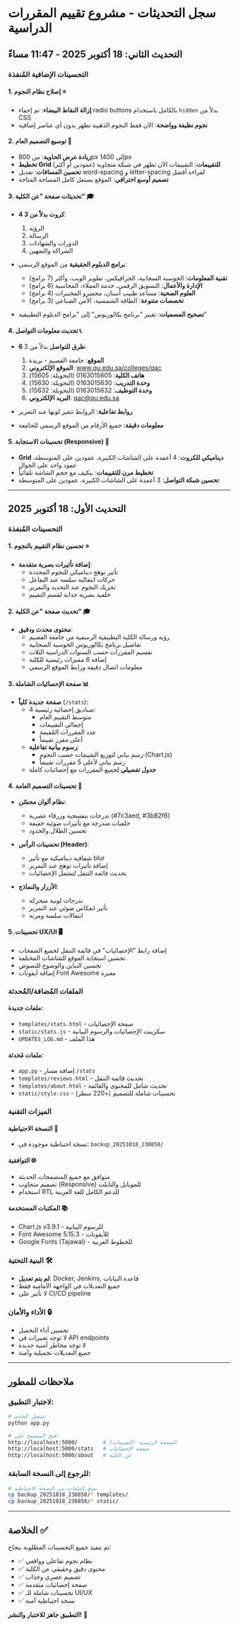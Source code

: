 # سجل التحديثات - مشروع تقييم المقررات الدراسية

## التحديث الثاني: 18 أكتوبر 2025 - 11:47 مساءً

### التحسينات الإضافية المُنفذة

#### 1. إصلاح نظام النجوم ⭐
- **إزالة النقاط البيضاء**: تم إخفاء radio buttons بالكامل باستخدام `hidden` بدلاً من CSS
- **نجوم نظيفة وواضحة**: الآن فقط النجوم الذهبية تظهر بدون أي عناصر إضافية

#### 2. توسيع التصميم العام 📐
- **زيادة عرض الحاوية**: من 800px إلى 1400px
- **تخطيط Grid للتقييمات**: التقييمات الآن تظهر في شبكة متجاوبة (عمودين أو أكثر)
- **تحسين المسافات**: تعديل word-spacing و letter-spacing لقراءة أفضل
- **تصميم أوسع احترافي**: الموقع يستغل كامل المساحة المتاحة

#### 3. تحديثات صفحة "عن الكلية" 🎓
- **4 كروت بدلاً من 3**: 
  1. الرؤية
  2. الرسالة
  3. الدورات والشهادات
  4. الشراكة والتمهين
  
- **برامج الدبلوم الحقيقية** من الموقع الرسمي:
  - **تقنية المعلومات**: الحوسبة السحابية، الجرافيكس، تطوير الويب، وأكثر (7 برامج)
  - **الإدارة والأعمال**: التسويق الرقمي، خدمة العملاء، المحاسبة (6 برامج)
  - **العلوم الصحية**: مساعد طبيب أسنان، محضرو المختبرات (4 برامج)
  - **تخصصات متنوعة**: الطاقة الشمسية، الأمن الصناعي (3 برامج)
  
- **تصحيح المسميات**: تغيير "برنامج بكالوريوس" إلى "برامج الدبلوم التطبيقية"

#### 4. تحديث معلومات التواصل 📞
- **6 طرق للتواصل** بدلاً من 3:
  1. **الموقع**: جامعة القصيم - بريدة
  2. **الموقع الإلكتروني**: www.qu.edu.sa/colleges/qac
  3. **هاتف الكلية**: 0163015605 (التحويلة: 15605)
  4. **وحدة التدريب**: 0163015630 (التحويلة: 15630)
  5. **وحدة التوظيف**: 0163015632 (التحويلة: 15632)
  6. **البريد الإلكتروني**: qac@qu.edu.sa
  
- **روابط تفاعلية**: الروابط تتغير لونها عند التمرير
- **معلومات دقيقة**: جميع الأرقام من الموقع الرسمي للجامعة

#### 5. تحسينات الاستجابة (Responsive) 📱
- **Grid ديناميكي للكروت**: 4 أعمدة على الشاشات الكبيرة، عمودين على المتوسطة، عمود واحد على الجوال
- **تخطيط مرن للتقييمات**: يتكيف مع حجم الشاشة تلقائياً
- **تحسين شبكة التواصل**: 3 أعمدة على الشاشات الكبيرة، عمودين على المتوسطة

---

## التحديث الأول: 18 أكتوبر 2025

### التحسينات المُنفذة

#### 1. تحسين نظام التقييم بالنجوم ⭐
- **إضافة تأثيرات بصرية متقدمة**:
  - تأثير توهج ديناميكي للنجوم المحددة
  - حركات انتقالية سلسة عند التفاعل
  - تحريك النجوم عند التحديد والتمرير
  - خلفية بصرية جذابة لقسم التقييم

#### 2. تحديث صفحة "عن الكلية" 🎓
- **محتوى محدث ودقيق**:
  - رؤية ورسالة الكلية التطبيقية الرسمية من جامعة القصيم
  - تفاصيل برنامج بكالوريوس الحوسبة السحابية
  - تقسيم المقررات حسب السنوات الدراسية الثلاث
  - إضافة 6 مميزات رئيسية للكلية
  - معلومات اتصال دقيقة ورابط الموقع الرسمي

#### 3. صفحة الإحصائيات الشاملة 📊
- **صفحة جديدة كلياً** (`/stats`):
  - 4 صناديق إحصائية رئيسية:
    * متوسط التقييم العام
    * إجمالي التقييمات
    * عدد المقررات المُقيمة
    * أعلى مقرر تقييماً
  - **رسوم بيانية تفاعلية**:
    * رسم بياني لتوزيع التقييمات حسب النجوم (Chart.js)
    * رسم بياني لأعلى 5 مقررات تقييماً
  - **جدول تفصيلي** لجميع المقررات مع إحصائيات كاملة

#### 4. تحسينات التصميم العامة 🎨
- **نظام ألوان محسّن**:
  - تدرجات بنفسجية وزرقاء عصرية (#7c3aed, #3b82f6)
  - خلفيات متدرجة مع تأثيرات ضوئية خفيفة
  - تحسين الظلال والحدود
  
- **تحسينات الرأس (Header)**:
  - شفافية ديناميكية مع تأثير blur
  - إضافة تأثيرات توهج عند التمرير
  - تحديث قائمة التنقل لتشمل الإحصائيات

- **الأزرار والنماذج**:
  - تدرجات لونية متحركة
  - تأثير انعكاس ضوئي عند التمرير
  - انتقالات سلسة ومرنة

#### 5. تحسينات UX/UI 🖥️
- إضافة رابط "الإحصائيات" في قائمة التنقل لجميع الصفحات
- تحسين استجابة الموقع للشاشات المختلفة
- تحسين التباين والوضوح للنصوص
- إضافة أيقونات Font Awesome معبرة

### الملفات المُضافة/المُحدثة

#### ملفات جديدة:
- `templates/stats.html` - صفحة الإحصائيات
- `static/stats.js` - سكريبت الإحصائيات والرسوم البيانية
- `UPDATES_LOG.md` - هذا الملف

#### ملفات مُحدثة:
- `app.py` - إضافة مسار `/stats`
- `templates/reviews.html` - تحديث قائمة التنقل
- `templates/about.html` - تحديث شامل للمحتوى والقائمة
- `static/style.css` - تحسينات شاملة للتصميم (+220 سطر)

### الميزات التقنية

#### النسخة الاحتياطية 💾
- نسخة احتياطية موجودة في: `backup_20251018_230850/`

#### التوافقية 🌐
- متوافق مع جميع المتصفحات الحديثة
- تصميم متجاوب (Responsive) للموبايل والتابلت
- استخدام RTL للدعم الكامل للغة العربية

#### المكتبات المستخدمة 📚
- Chart.js v3.9.1 - للرسوم البيانية
- Font Awesome 5.15.3 - للأيقونات
- Google Fonts (Tajawal) - للخطوط العربية

### البنية التحتية 🛠️
- **لم يتم تعديل**: Docker, Jenkins, قاعدة البيانات
- جميع التعديلات في الواجهة الأمامية فقط
- لا تأثير على CI/CD pipeline

### الأداء والأمان 🔒
- تحسين أداء التحميل
- لا توجد تغييرات في API endpoints
- لا توجد مخاطر أمنية جديدة
- جميع التعديلات تجميلية وآمنة

---

## ملاحظات للمطور

### لاختبار التطبيق:
```bash
# تشغيل الخادم
python app.py

# فتح المتصفح على:
http://localhost:5000/        # الصفحة الرئيسية (التقييمات)
http://localhost:5000/stats   # صفحة الإحصائيات
http://localhost:5000/about   # عن الكلية
```

### للرجوع إلى النسخة السابقة:
```bash
# نسخ الملفات من النسخة الاحتياطية
cp backup_20251018_230850/* templates/
cp backup_20251018_230850/* static/
```

---

## الخلاصة ✅

تم تنفيذ جميع التحسينات المطلوبة بنجاح:
- ✅ نظام نجوم تفاعلي وواقعي
- ✅ محتوى دقيق وحقيقي عن الكلية
- ✅ تصميم عصري وجذاب
- ✅ صفحة إحصائيات متقدمة
- ✅ تحسينات شاملة للـ UI/UX
- ✅ نسخة احتياطية آمنة

**التطبيق جاهز للاختبار والنشر!** 🚀
